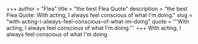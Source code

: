 +++
author = "Flea"
title = "the best Flea Quote"
description = "the best Flea Quote: With acting, I always feel conscious of what I'm doing."
slug = "with-acting-i-always-feel-conscious-of-what-im-doing"
quote = '''With acting, I always feel conscious of what I'm doing.'''
+++
With acting, I always feel conscious of what I'm doing.
